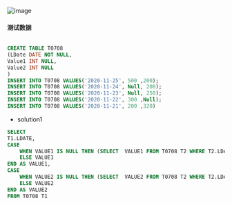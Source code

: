 <!--
 * @Author: Huang Meng
 * @Date: 2021-07-27 19:03:03
 * @LastEditTime: 2021-07-27 19:05:39
 * @LastEditors: your name
 * @Description: 
 * @FilePath: \01code\blog\每日一题0708-----临近值补全.md
 * 可以输入预定的版权声明、个性签名、空行等
-->


![image](https://tvax3.sinaimg.cn/mw690/9ebd4c2bgy1gsvpo1lbwnj20nq0ixdms.jpg)

#### 测试数据


```sql

CREATE TABLE T0708 
(LDate DATE NOT NULL,
Value1 INT NULL,
Value2 INT NULL
)
INSERT INTO T0708 VALUES('2020-11-25', 500 ,200);
INSERT INTO T0708 VALUES('2020-11-24', Null, 200);
INSERT INTO T0708 VALUES('2020-11-23', Null, 250);
INSERT INTO T0708 VALUES('2020-11-22', 300 ,Null);
INSERT INTO T0708 VALUES('2020-11-21', 200 ,320)
```

- solution1


```sql
SELECT 
T1.LDATE,
CASE 
	WHEN VALUE1 IS NULL THEN (SELECT  VALUE1 FROM T0708 T2 WHERE T2.LDATE < T1.LDATE AND VALUE1 IS NOT NULL ORDER BY LDATE DESC limit 1 )
	ELSE VALUE1
END AS VALUE1,
CASE 
	WHEN VALUE2 IS NULL THEN (SELECT  VALUE2 FROM T0708 T2 WHERE T2.LDATE < T1.LDATE AND VALUE2 IS NOT NULL ORDER BY LDATE DESC limit 1)
	ELSE VALUE2
END AS VALUE2
FROM T0708 T1


```